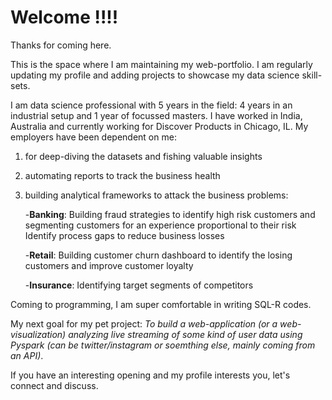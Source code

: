 
# Welcome !!!!


Thanks for coming here. 

This is the space where I am maintaining my web-portfolio. I am regularly updating my profile and adding projects to showcase my data science skill-sets.

I am data science professional with 5 years in the field: 4 years in an industrial setup and 1 year of focussed masters. I have worked in India, Australia and currently working for Discover Products in Chicago, IL. My employers have been dependent on me:
  1.  for deep-diving the datasets and fishing valuable insights
  2.  automating reports to track the business health
  3.  building analytical frameworks to attack the business problems:
  
        -**Banking**:   Building fraud strategies to identify high risk customers and segmenting customers for an experience proportional to                       their risk
                      Identify process gaps to reduce business losses
  
        -**Retail**:    Building customer churn dashboard to identify the losing customers and improve customer loyalty
        
        -**Insurance**: Identifying target segments of competitors

Coming to programming, I am super comfortable in writing SQL-R codes. 

My next goal for my pet project: *To build a web-application (or a web-visualization) analyzing live streaming of some kind of user data using Pyspark (can be twitter/instagram or soemthing else, mainly coming from an API)*.  

If you have an interesting opening and my profile interests you, let's connect and discuss. 
